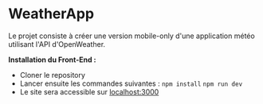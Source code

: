 # WeatherApp

Le projet consiste à créer une version mobile-only d'une application météo utilisant l'API d'OpenWeather.


**Installation du Front-End :**

- Cloner le repository
- Lancer ensuite les commandes suivantes :
```npm install```
```npm run dev```
- Le site sera accessible sur [localhost:3000](http:\\localhost:3000)
